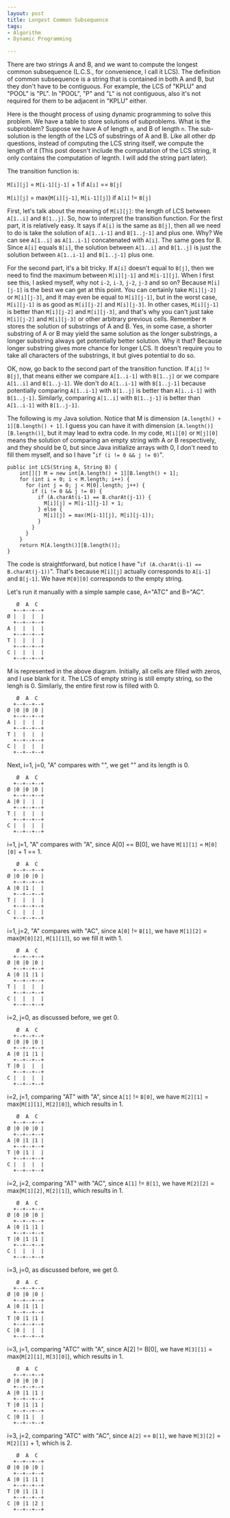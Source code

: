 ```yaml
---
layout: post
title: Longest Common Subsequence
tags:
- Algorithm
- Dynamic Programming

---
```

There are two strings A and B, and we want to compute the longest common subsequence (L.C.S., for convenience, I call it LCS). The definition of common subsequence is a string that is contained in both A and B, but they don't have to be contiguous. For example, the LCS of "KPLU" and "POOL" is "PL". In "POOL", "P" and "L" is not contiguous, also it's not required for them to be adjacent in "KPLU" either.

Here is the thought process of using dynamic programming to solve this problem. We have a table to store solutions of subproblems. What is the subproblem? Suppose we have A of length `m`, and B of length `n`. The sub-solution is the length of the LCS of substrings of A and B. Like all other dp questions, instead of computing the LCS string itself, we compute the length of it (This post doesn't include the computation of the LCS string, it only contains the computation of legnth. I will add the string part later).

The transition function is:

`M[i][j]` = `M[i-1][j-1]` + 1 if `A[i]` == `B[j]`

`M[i][j]` = max(`M[i][j-1]`, `M[i-1][j]`) if `A[i]` != `B[j]`

First, let's talk about the meaning of `M[i][j]`: the length of LCS between `A[1..i]` and `B[1..j]`. So, how to interpret the transition function. For the first part, it is relatively easy. It says if `A[i]` is the same as `B[j]`, then all we need to do is take the solution of `A[1..i-1]` and `B[1..j-1]` and plus one. Why? We can see `A[1..i]` as `A[1..i-1]` concatenated with `A[i]`. The same goes for B. Since `A[i]` equals `B[i]`, the solution between `A[1..i]` and `B[1..j]` is just the solution between `A[1..i-1]` and `B[1..j-1]` plus one.

For the second part, it's a bit tricky. If `A[i]` doesn't equal to `B[j]`, then we need to find the maximum between `M[i][j-1]` and `M[i-1][j]`. When I first see this, I asked myself, why not `i-2`, `i-3`, `j-2`, `j-3` and so on? Because `M[i][j-1]` is the best we can get at this point. You can certainly take `M[i][j-2]` or `M[i][j-3]`, and it may even be equal to `M[i][j-1]`, but in the worst case, `M[i][j-1]` is as good as `M[i][j-2]` and `M[i][j-3]`. In other cases, `M[i][j-1]` is better than `M[i][j-2]` and `M[i][j-3]`, and that's why you can't just take `M[i][j-2]` and `M[i][j-3]` or other arbitrary previous cells. Remember `M` stores the solution of substrings of A and B. Yes, in some case, a shorter substring of A or B may yield the same solution as the longer substrings, a longer substring always get potentially better solution. Why it that? Because longer substring gives more chance for longer LCS. It doesn't require you to take all characters of the substrings, it but gives potential to do so.

OK, now, go back to the second part of the transition function. If `A[i]` != `B[j]`, that means either we compare `A[1..i-1]` with `B[1..j]` or we compare `A[1..i]` and `B[1..j-1]`. We don't do `A[1..i-1]` with `B[1..j-1]` because potentially comparing `A[1..i-1]` with `B[1..j]` is better than `A[i..i-1]` with `B[1..j-1]`. Similarly, comparing `A[1..i]` with `B[1..j-1]` is better than `A[1..i-1]` with `B[1..j-1]`.

The following is my Java solution. Notice that M is dimension `[A.length() + 1][B.length() + 1]`. I guess you can have it with dimension `[A.length()][B.length()]`, but it may lead to extra code. In my code, `M[i][0]` or `M[j][0]` means the solution of comparing an empty string with A or B respectively, and they should be 0, but since Java initialize arrays with 0, I don't need to fill them myself, and so I have "`if (i != 0 && j != 0)`".

```
public int LCS(String A, String B) {
    int[][] M = new int[A.length() + 1][B.length() + 1];
    for (int i = 0; i < M.length; i++) {
      for (int j = 0; j < M[0].length; j++) {
        if (i != 0 && j != 0) {
          if (A.charAt(i-1) == B.charAt(j-1)) {
            M[i][j] = M[i-1][j-1] + 1;
          } else {
            M[i][j] = max(M[i-1][j], M[i][j-1]);
          }
        }
      }
    }
    return M[A.length()][B.length()];
}
```

The code is straightforward, but notice I have "`if (A.charAt(i-1) == B.charAt(j-1))`". That's because `M[i][j]` actually corresponds to `A[i-1]` and `B[j-1]`. We have `M[0][0]` corresponds to the empty string.

Let's run it manually with a simple sample case, A="ATC" and B="AC".

```
   Ø  A  C
  +--+--+--+
Ø |  |  |  |
  +--+--+--+
A |  |  |  |
  +--+--+--+
T |  |  |  |
  +--+--+--+
C |  |  |  |
  +--+--+--+
```

M is represented in the above diagram. Initially, all cells are filled with zeros, and I use blank for it. The LCS of empty string is still empty string, so the lengh is 0. Similarly, the entire first row is filled with 0.

```
   Ø  A  C
  +--+--+--+
Ø |0 |0 |0 |
  +--+--+--+
A |  |  |  |
  +--+--+--+
T |  |  |  |
  +--+--+--+
C |  |  |  |
  +--+--+--+
```

Next, i=1, j=0, "A" compares with "", we get "" and its length is 0.

```
   Ø  A  C
  +--+--+--+
Ø |0 |0 |0 |
  +--+--+--+
A |0 |  |  |
  +--+--+--+
T |  |  |  |
  +--+--+--+
C |  |  |  |
  +--+--+--+
```

i=1, j=1, "A" compares with "A", since A[0] == B[0], we have `M[1][1]` = `M[0][0]` + 1 == 1.

```
   Ø  A  C
  +--+--+--+
Ø |0 |0 |0 |
  +--+--+--+
A |0 |1 |  |
  +--+--+--+
T |  |  |  |
  +--+--+--+
C |  |  |  |
  +--+--+--+
```

i=1, j=2, "A" compares with "AC", since `A[0]` != `B[1]`, we have `M[1][2]` = max(`M[0][2]`, `M[1][1]`), so we fill it with 1.

```
   Ø  A  C
  +--+--+--+
Ø |0 |0 |0 |
  +--+--+--+
A |0 |1 |1 |
  +--+--+--+
T |  |  |  |
  +--+--+--+
C |  |  |  |
  +--+--+--+
```

i=2, j=0, as discussed before, we get 0.

```
   Ø  A  C
  +--+--+--+
Ø |0 |0 |0 |
  +--+--+--+
A |0 |1 |1 |
  +--+--+--+
T |0 |  |  |
  +--+--+--+
C |  |  |  |
  +--+--+--+
```

i=2, j=1, comparing "AT" with "A", since `A[1]` != `B[0]`, we have `M[2][1]` = max(`M[1][1]`, `M[2][0]`), which results in 1.

```
   Ø  A  C
  +--+--+--+
Ø |0 |0 |0 |
  +--+--+--+
A |0 |1 |1 |
  +--+--+--+
T |0 |1 |  |
  +--+--+--+
C |  |  |  |
  +--+--+--+
```

i=2, j=2, comparing "AT" with "AC", since `A[1]` != `B[1]`, we have `M[2][2]` = max(`M[1][2]`, `M[2][1]`), which results in 1.

```
   Ø  A  C
  +--+--+--+
Ø |0 |0 |0 |
  +--+--+--+
A |0 |1 |1 |
  +--+--+--+
T |0 |1 |1 |
  +--+--+--+
C |  |  |  |
  +--+--+--+
```

i=3, j=0, as discussed before, we get 0.

```
   Ø  A  C
  +--+--+--+
Ø |0 |0 |0 |
  +--+--+--+
A |0 |1 |1 |
  +--+--+--+
T |0 |1 |1 |
  +--+--+--+
C |0 |  |  |
  +--+--+--+
```

i=3, j=1, comparing "ATC" with "A", since A[2] != B[0], we have `M[3][1]` = max(`M[2][1]`, `M[3][0]`), which results in 1.

```
   Ø  A  C
  +--+--+--+
Ø |0 |0 |0 |
  +--+--+--+
A |0 |1 |1 |
  +--+--+--+
T |0 |1 |1 |
  +--+--+--+
C |0 |1 |  |
  +--+--+--+
```

i=3, j=2, comparing "ATC" with "AC", since `A[2]` == `B[1]`, we have `M[3][2]` = `M[2][1]` + 1, which is 2.

```
   Ø  A  C
  +--+--+--+
Ø |0 |0 |0 |
  +--+--+--+
A |0 |1 |1 |
  +--+--+--+
T |0 |1 |1 |
  +--+--+--+
C |0 |1 |2 |
  +--+--+--+
```